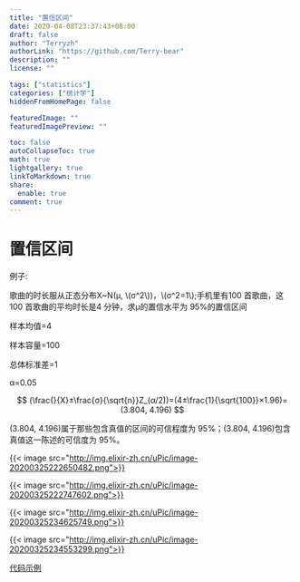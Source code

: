 ```yaml
---
title: "置信区间"
date: 2020-04-08T23:37:43+08:00
draft: false
author: "Terryzh"
authorLink: "https://github.com/Terry-bear"
description: ""
license: ""

tags: ["statistics"]
categories: ["统计学"]
hiddenFromHomePage: false

featuredImage: ""
featuredImagePreview: ""

toc: false
autoCollapseToc: true
math: true
lightgallery: true
linkToMarkdown: true
share:
  enable: true
comment: true
---
```

# 置信区间

例子:

歌曲的时长服从正态分布X~N(μ, \\(σ^2\\))，\\(σ^2=1\\);手机里有100 首歌曲，这100 首歌曲的平均时长是4 分钟，求μ的置信水平为 95%的置信区间

样本均值=4

样本容量=100

总体标准差=1

α=0.05

$$
(\frac{}{X}±\frac{σ}{\sqrt{n}}Z_(α/2))=(4±\frac{1}{\sqrt{100}}×1.96)=(3.804, 4.196)
$$

(3.804, 4.196)属于那些包含真值的区间的可信程度为 95%；(3.804, 4.196)包含真值这一陈述的可信度为 95%。



{{< image src="http://img.elixir-zh.cn/uPic/image-20200325222650482.png">}}

{{< image src="http://img.elixir-zh.cn/uPic/image-20200325222747602.png">}}

{{< image src="http://img.elixir-zh.cn/uPic/image-20200325234625749.png">}}

{{< image src="http://img.elixir-zh.cn/uPic/image-20200325234553299.png">}}

[代码示例](https://github.com/Terry-bear/algorithm-100/blob/master/statistics/main_interval_est.py)
